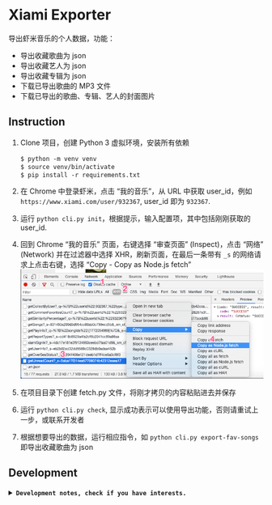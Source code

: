 # Xiami Exporter

导出虾米音乐的个人数据，功能：
- 导出收藏歌曲为 json
- 导出收藏艺人为 json
- 导出收藏专辑为 json
- 下载已导出歌曲的 MP3 文件
- 下载已导出的歌曲、专辑、艺人的封面图片

## Instruction

1. Clone 项目，创建 Python 3 虚拟环境，安装所有依赖

   ```
   $ python -m venv venv
   $ source venv/bin/activate
   $ pip install -r requirements.txt
   ```

2. 在 Chrome 中登录虾米，点击 “我的音乐”，从 URL 中获取 user_id，例如 `https://www.xiami.com/user/932367`, user_id 即为 `932367`.
3. 运行 `python cli.py init`，根据提示，输入配置项，其中包括刚刚获取的 user_id.
4. 回到 Chrome “我的音乐” 页面，右键选择 “审查页面” (Inspect)，点击 “网络” (Network) 并在过滤器中选择 XHR，刷新页面，在最后一条带有 `_s` 的网络请求上点击右键，选择 “Copy - Copy as Node.js fetch”
  ![](./inspect_steps.png)
5. 在项目目录下创建 fetch.py 文件，将刚才拷贝的内容粘贴进去并保存
6. 运行 `python cli.py check`, 显示成功表示可以使用导出功能，否则请重试上一步，或联系开发者
7. 根据想要导出的数据，运行相应指令，如 `python cli.py export-fav-songs` 即导出收藏歌曲为 json

## Development

<details>
<summary><strong><code>Development notes, check if you have interests.</code></strong></summary>

hierarchy
```
XiamiExports/
  db.sqlite3
  json/
    songs/
    albums/
    playlists/
    artists/
  music/
    XXXX_SONG_ID.mp3
  covers/
    XXXX_ALBUM_ID.jpg
```

my TODO
- [ ] download mp3 (getPlayInfo)
- [ ] add id3 for mp3 based on songs json
- [ ] download album cover
- [ ] remove useless keys in json
- [ ] create csv for songs

features
- [ ] export fav albums
- [ ] export playlists (both personal and fav)
- [ ] export artists
</details>

